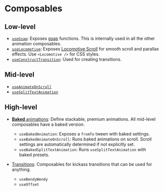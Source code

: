 # Composables

## Low-level

- [`useGsap`](./use-gsap/): Exposes [gsap][gsap-href] functions. This is internally used in all the other animation composables.
- [`useLocomotive`](./use-locomotive/): Exposes [Locomotive Scroll][locomotive-href] for smooth scroll and parallax effects. Use `<Locomotive />` for CSS styles.
- [`useConstructTransition`](./transitions/): Used for creating transitions.

## Mid-level

- [`useAnimateOnScroll`](./use-animate-on-scroll/)
- [`useSplitTextAnimation`](./use-split-text-animation/)

## High-level

- [**Baked** animations](/guide/2.baked): Define stackable, premium animations. All mid-level composables have a baked version.
  - `useBakedAnimation`: Exposes a `fromTo` tween with baked settings.
  - `useBakedAnimateOnScroll`: Runs baked animations on scroll. Scroll settings are automatically determined if not explicitly set.
  - `useBakedSplitTextAnimation`: Runs `useSplitTextAnimation` with baked presets.
- [Transitions](./transitions/): Composables for kickass transitions that can be used for anything.

  - `useBendyWendy`
  - `useOffset`

[gsap-href]: https://gsap.com/
[locomotive-href]: https://github.com/locomotivemtl/locomotive-scroll/tree/v5-beta
